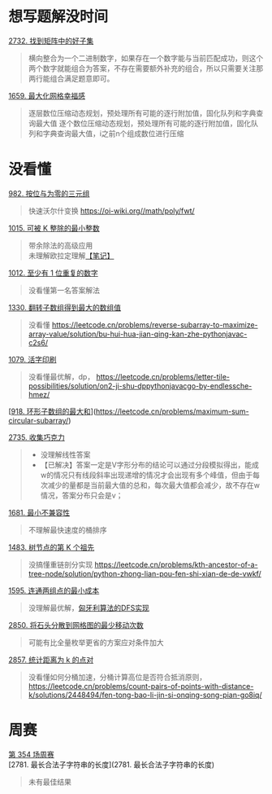 # 想写题解没时间

[2732. 找到矩阵中的好子集](https://leetcode.cn/problems/find-a-good-subset-of-the-matrix/)
> 横向整合为一个二进制数字，如果存在一个数字能与当前匹配成功，则这个两个数字就能组合为答案，不存在需要额外补充的组合，所以只需要关注那两行能组合满足题意即可。

[1659. 最大化网格幸福感](https://leetcode.cn/problems/maximize-grid-happiness/)  
> 逐层数位压缩动态规划，预处理所有可能的逐行附加值，固化队列和字典查询最大值
> 逐个数位压缩动态规划，预处理所有可能的逐行附加值，固化队列和字典查询最大值，i之前n个组成数位进行压缩

# 没看懂
[982. 按位与为零的三元组](https://leetcode.cn/problems/triples-with-bitwise-and-equal-to-zero/)  
> 快速沃尔什变换
> https://oi-wiki.org//math/poly/fwt/

[1015. 可被 K 整除的最小整数](https://leetcode.cn/problems/smallest-integer-divisible-by-k/)  
> 带余除法的高级应用  
> 未理解欧拉定理解[【笔记】](https://github.com/l00jj/algorithm/issues/22)  

[1012. 至少有 1 位重复的数字](https://leetcode.cn/problems/numbers-with-repeated-digits/)  
> 没看懂第一名答案解法

[1330. 翻转子数组得到最大的数组值](https://leetcode.cn/problems/reverse-subarray-to-maximize-array-value/)  
> 没看懂 https://leetcode.cn/problems/reverse-subarray-to-maximize-array-value/solution/bu-hui-hua-jian-qing-kan-zhe-pythonjavac-c2s6/

[1079. 活字印刷](https://leetcode.cn/problems/letter-tile-possibilities/)  
> 没看懂最优解，dp，  https://leetcode.cn/problems/letter-tile-possibilities/solution/on2-ji-shu-dppythonjavacgo-by-endlessche-hmez/  

[[918. 环形子数组的最大和](https://leetcode.cn/problems/maximum-sum-circular-subarray/)](https://leetcode.cn/problems/maximum-sum-circular-subarray/)  

[2735. 收集巧克力](https://leetcode.cn/problems/collecting-chocolates/description/)  
> - 没理解线性答案  
> - 【已解决】答案一定是V字形分布的结论可以通过分段模拟得出，能成w的情况只有线段斜率出现递增的情况才会出现有多个峰值，但由于每次减少的量都是当前最大值的总和，每次最大值都会减少，故不存在w情况，答案分布只会是v；

[1681. 最小不兼容性](https://leetcode.cn/problems/minimum-incompatibility/)  
> 不理解最快速度的桶排序

[1483. 树节点的第 K 个祖先](https://leetcode.cn/problems/kth-ancestor-of-a-tree-node/)  
> 没搞懂重链剖分实现 https://leetcode.cn/problems/kth-ancestor-of-a-tree-node/solution/python-zhong-lian-pou-fen-shi-xian-de-de-vwkf/

[1595. 连通两组点的最小成本](https://leetcode.cn/problems/minimum-cost-to-connect-two-groups-of-points/)  
> 没理解最优解，[匈牙利算法的DFS实现](https://leetcode.cn/problems/minimum-cost-to-connect-two-groups-of-points/solution/er-fen-tu-zui-da-quan-pi-pei-xiong-ya-li-fd25/)  

[2850. 将石头分散到网格图的最少移动次数](https://leetcode.cn/problems/minimum-moves-to-spread-stones-over-grid/description/)  
> 可能有比全量枚举更省的方案应对条件加大

[2857. 统计距离为 k 的点对](https://leetcode.cn/problems/count-pairs-of-points-with-distance-k/description/)  
> 没看懂如何分桶加速，分桶计算高位是否符合抵消原则，https://leetcode.cn/problems/count-pairs-of-points-with-distance-k/solutions/2448494/fen-tong-bao-li-jin-si-onqing-song-pian-go8iq/



# 周赛
[第 354 场周赛](https://leetcode.cn/contest/weekly-contest-354)  
[2781. 最长合法子字符串的长度](2781. 最长合法子字符串的长度)  
> 未有最佳结果 
